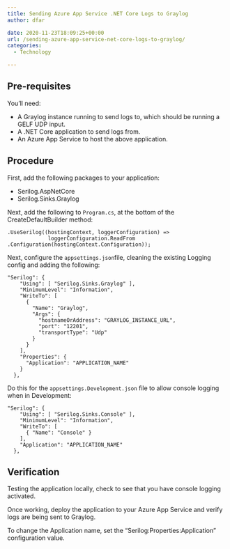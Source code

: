 ```yaml
---
title: Sending Azure App Service .NET Core Logs to Graylog
author: dfar

date: 2020-11-23T18:09:25+00:00
url: /sending-azure-app-service-net-core-logs-to-graylog/
categories:
  - Technology

---
```

## Pre-requisites

You&#8217;ll need:

  * A Graylog instance running to send logs to, which should be running a GELF UDP input.
  * A .NET Core application to send logs from.
  * An Azure App Service to host the above application.

## Procedure 

First, add the following packages to your application:

  * Serilog.AspNetCore
  * Serilog.Sinks.Graylog

Next, add the following to `Program.cs`, at the bottom of the CreateDefaultBuilder method:

<pre class="wp-block-code"><code>.UseSerilog((hostingContext, loggerConfiguration) =>
             loggerConfiguration.ReadFrom
.Configuration(hostingContext.Configuration));</code></pre>

Next, configure the `appsettings.json`file, cleaning the existing Logging config and adding the following:

<pre class="wp-block-code"><code>"Serilog": {
    "Using": &#91; "Serilog.Sinks.Graylog" ],
    "MinimumLevel": "Information",
    "WriteTo": &#91;
      {
        "Name": "Graylog",
        "Args": {
          "hostnameOrAddress": "GRAYLOG_INSTANCE_URL",
          "port": "12201",
          "transportType": "Udp"
        }
      }
    ],
    "Properties": {
      "Application": "APPLICATION_NAME"
    }
  },</code></pre>

Do this for the `appsettings.Development.json` file to allow console logging when in Development:

<pre class="wp-block-code"><code>"Serilog": {
    "Using": &#91; "Serilog.Sinks.Console" ],
    "MinimumLevel": "Information",
    "WriteTo": &#91;
      { "Name": "Console" }
    ],
    "Application": "APPLICATION_NAME"
  },</code></pre>

## Verification

Testing the application locally, check to see that you have console logging activated.

Once working, deploy the application to your Azure App Service and verify logs are being sent to Graylog.

To change the Application name, set the &#8220;Serilog:Properties:Application&#8221; configuration value.